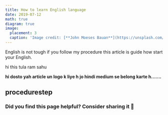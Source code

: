 ```yaml
---
title: How to learn English language
date: 2019-07-12
math: true
diagram: true
image:
  placement: 3
  caption: 'Image credit: [**John Moeses Bauan**](https://unsplash.com/photos/OGZtQF8iC0g)'
---
```


English is not tough if you follow my procedure this article is guide how start your English.

hi this tula ram sahu 

**hi dosto yah article un logo k liye h jo hindi medium se belong karte h.......**
## procedure**step**

### Did you find this page helpful? Consider sharing it 🙌
